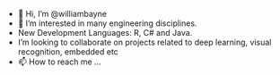 - 👋 Hi, I’m @williambayne
- 👀 I’m interested in many engineering disciplines.
- New Development Languages: R, C# and Java.
- I’m looking to collaborate on projects related to deep learning, visual recognition, embedded etc
- 📫 How to reach me ...

<!---
williambayne/williambayne is a ✨ special ✨ repository because its `README.md` (this file) appears on your GitHub profile.
You can click the Preview link to take a look at your changes.
--->
